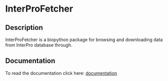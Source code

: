 # InterProFetcher
## Description
InterProFetcher is a biopython package for browsing and downloading data from InterPro database through.

## Documentation
To read the documentation click here: [documentation](https://github.com/rmalinowska/InterProFetcher/tree/master/Bio/docs/_build/html) 
